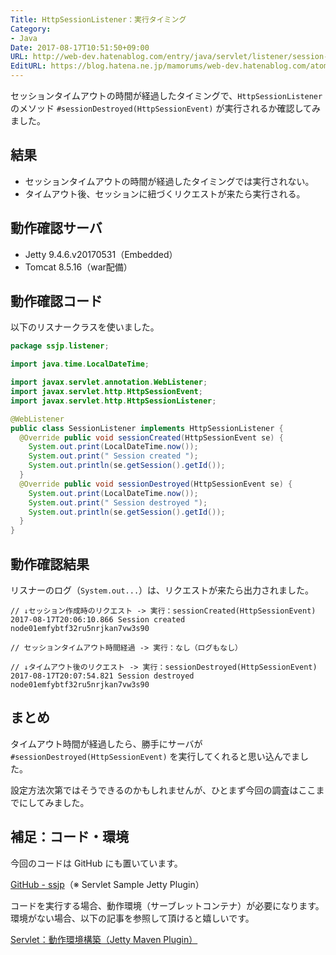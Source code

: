 ```yaml
---
Title: HttpSessionListener：実行タイミング
Category:
- Java
Date: 2017-08-17T10:51:50+09:00
URL: http://web-dev.hatenablog.com/entry/java/servlet/listener/session-timeout-and-destroyed
EditURL: https://blog.hatena.ne.jp/mamorums/web-dev.hatenablog.com/atom/entry/8599973812289491255
---
```


セッションタイムアウトの時間が経過したタイミングで、`HttpSessionListener` のメソッド `#sessionDestroyed(HttpSessionEvent)` が実行されるか確認してみました。


## 結果
- セッションタイムアウトの時間が経過したタイミングでは実行されない。
- タイムアウト後、セッションに紐づくリクエストが来たら実行される。


## 動作確認サーバ
- Jetty 9.4.6.v20170531（Embedded）
- Tomcat 8.5.16（war配備）


## 動作確認コード
以下のリスナークラスを使いました。

```java
package ssjp.listener;

import java.time.LocalDateTime;

import javax.servlet.annotation.WebListener;
import javax.servlet.http.HttpSessionEvent;
import javax.servlet.http.HttpSessionListener;

@WebListener
public class SessionListener implements HttpSessionListener {
  @Override public void sessionCreated(HttpSessionEvent se) {
    System.out.print(LocalDateTime.now());
    System.out.print(" Session created ");
    System.out.println(se.getSession().getId());
  }
  @Override public void sessionDestroyed(HttpSessionEvent se) {
    System.out.print(LocalDateTime.now());
    System.out.print(" Session destroyed ");
    System.out.println(se.getSession().getId());
  }
}
```


## 動作確認結果
リスナーのログ（`System.out...`）は、リクエストが来たら出力されました。

```
// ↓セッション作成時のリクエスト -> 実行：sessionCreated(HttpSessionEvent)
2017-08-17T20:06:10.866 Session created node01emfybtf32ru5nrjkan7vw3s90

// セッションタイムアウト時間経過 -> 実行：なし（ログもなし）

// ↓タイムアウト後のリクエスト -> 実行：sessionDestroyed(HttpSessionEvent)
2017-08-17T20:07:54.821 Session destroyed node01emfybtf32ru5nrjkan7vw3s90
```


## まとめ
タイムアウト時間が経過したら、勝手にサーバが `#sessionDestroyed(HttpSessionEvent)` を実行してくれると思い込んでました。

設定方法次第ではそうできるのかもしれませんが、ひとまず今回の調査はここまでにしてみました。


## 補足：コード・環境
今回のコードは GitHub にも置いています。

[GitHub - ssjp](https://github.com/mamorum/blog/tree/master/code/servlet/ssjp)（※ Servlet Sample Jetty Plugin）

コードを実行する場合、動作環境（サーブレットコンテナ）が必要になります。環境がない場合、以下の記事を参照して頂けると嬉しいです。

[Servlet：動作環境構築（Jetty Maven Plugin）](/entry/java/servlet/env/jetty-maven-plugin)

